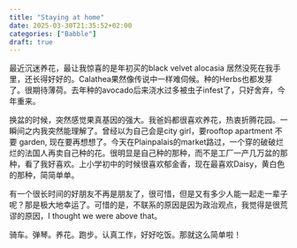 ```yaml
---
title: "Staying at home"
date: 2025-03-30T21:35:52+02:00
categories: ["Babble"]
draft: true
---
```


最近沉迷养花，最让我惊喜的是年初买的black velvet alocasia 居然没死在我手里，还长得好好的。Calathea果然像传说中一样难伺候。种的Herbs也都发芽了。很期待薄荷。去年种的avocado后来浇水过多被虫子infest了，只好舍弃，今年重来。

换盆的时候，突然感觉果真基因的强大。我爸妈都很喜欢养花，热衷折腾花园。一瞬间之内我突然能理解了。曾经以为自己会是city girl，要rooftop apartment 不要 garden, 现在要再想想了。今天在Plainpalais的market路过，一个穿的破破烂烂的法国人再卖自己种的花。很明显是自己种的那种，而不是工厂一产几万盆的那种，看了我好喜欢。上小学初中的时候很喜欢郁金香，现在最喜欢Daisy，黄白色的那种，简简单单。

有一个很长时间的好朋友不再是朋友了，很可惜，但是又有多少人能一起走一辈子呢？那是极大地幸运了。可惜的是，不联系的原因是因为政治观点，我觉得是很荒谬的原因，I thought we were above that。

骑车。弹琴。养花。跑步。认真工作，好好吃饭。那就这么简单啦！

